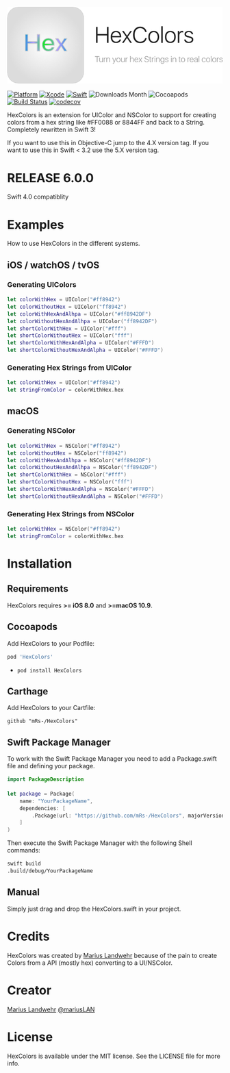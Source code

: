 <p align="center">
    <img src="HexColors.png" alt="HexColors" title="HexColors">
</p>

[![Platform](https://img.shields.io/badge/platform-iOS%20%7C%20watchOS%20%7C%20tvOS%20%7C%20macOS-lightgrey.svg)](https://github.com/mrs-/HexColors)
[![Xcode](https://img.shields.io/badge/Xcode-8.0-blue.svg)](https://developer.apple.com/xcode)
[![Swift](https://img.shields.io/badge/Swift-3.0-orange.svg)](https://swift.org)
![Downloads Month](https://img.shields.io/cocoapods/dm/HexColors.svg)
![Cocoapods](https://cocoapod-badges.herokuapp.com/v/HexColors/badge.png)
[![Build Status](https://travis-ci.org/mRs-/HexColors.svg?branch=master)](https://travis-ci.org/mrs-/HexColors)
[![codecov](https://codecov.io/gh/mRs-/HexColors/branch/master/graph/badge.svg)](https://codecov.io/gh/mRs-/HexColors)

HexColors is an extension for UIColor and NSColor to support for creating colors from a hex string like #FF0088 or 8844FF and back to a String. Completely rewritten in Swift 3!

If you want to use this in Objective-C jump to the 4.X version tag.
If you want to use this in Swift < 3.2 use the 5.X version tag.

# RELEASE 6.0.0
Swift 4.0 compatiblity

# Examples
How to use HexColors in the different systems.

## iOS / watchOS / tvOS

### Generating UIColors

``` swift
let colorWithHex = UIColor("#ff8942")
let colorWithoutHex = UIColor("ff8942")
let colorWithHexAndAlhpa = UIColor("#ff8942DF")
let colorWithoutHexAndAlhpa = UIColor("ff8942DF")
let shortColorWithHex = UIColor("#fff")
let shortColorWithoutHex = UIColor("fff")
let shortColorWithHexAndAlpha = UIColor("#FFFD")
let shortColorWithoutHexAndAlpha = UIColor("#FFFD")
```

### Generating Hex Strings from UIColor
``` swift
let colorWithHex = UIColor("#ff8942")
let stringFromColor = colorWithHex.hex
```

## macOS

### Generating NSColor
``` swift
let colorWithHex = NSColor("#ff8942")
let colorWithoutHex = NSColor("ff8942")
let colorWithHexAndAlhpa = NSColor("#ff8942DF")
let colorWithoutHexAndAlhpa = NSColor("ff8942DF")
let shortColorWithHex = NSColor("#fff")
let shortColorWithoutHex = NSColor("fff")
let shortColorWithHexAndAlpha = NSColor("#FFFD")
let shortColorWithoutHexAndAlpha = NSColor("#FFFD")
```

### Generating Hex Strings from NSColor
``` swift
let colorWithHex = NSColor("#ff8942")
let stringFromColor = colorWithHex.hex
```

# Installation

## Requirements
HexColors requires **>= iOS 8.0** and **>=macOS 10.9**.

## Cocoapods
Add HexColors to your Podfile:
``` ruby
pod 'HexColors'
```
* `pod install HexColors`

## Carthage
Add HexColors to your Cartfile:
```
github "mRs-/HexColors"
```

## Swift Package Manager
To work with the Swift Package Manager you need to add a Package.swift file and defining your package.

``` swift
import PackageDescription

let package = Package(
    name: "YourPackageName",
    dependencies: [
        .Package(url: "https://github.com/mRs-/HexColors", majorVersion: 5),
    ]
)
```

Then execute the Swift Package Manager with the following Shell commands:
``` bash
swift build
.build/debug/YourPackageName
``` 

## Manual
Simply just drag and drop the HexColors.swift in your project.

# Credits
HexColors was created by [Marius Landwehr](https://github.com/mRs-) because of the pain to create Colors from a API (mostly hex) converting to a UI/NSColor.

# Creator
[Marius Landwehr](https://github.com/mRs-) [@mariusLAN](https://twitter.com/mariusLAN)

# License
HexColors is available under the MIT license. See the LICENSE file for more info.
